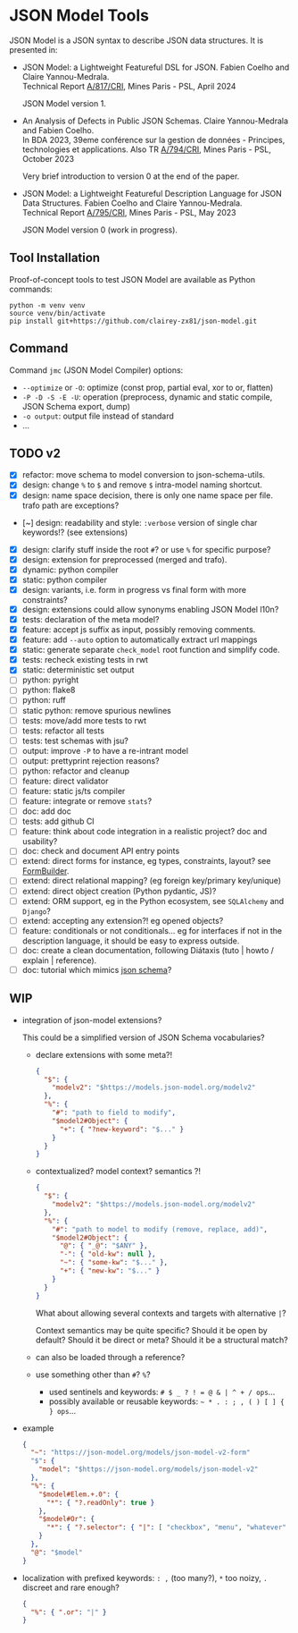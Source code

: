 # JSON Model Tools

JSON Model is a JSON syntax to describe JSON data structures.
It is presented in:

- JSON Model: a Lightweight Featureful DSL for JSON.
  Fabien Coelho and Claire Yannou-Medrala.  
  Technical Report [A/817/CRI](https://www.cri.minesparis.psl.eu/classement/doc/A-817.pdf), Mines Paris - PSL, April 2024

  JSON Model version 1.
  
- An Analysis of Defects in Public JSON Schemas.
  Claire Yannou-Medrala and Fabien Coelho.  
  In BDA 2023, 39eme conférence sur la gestion de données - Principes, technologies et applications.
  Also TR [A/794/CRI](https://www.cri.minesparis.psl.eu/classement/doc/A-794.pdf), Mines Paris - PSL, October 2023

  Very brief introduction to version 0 at the end of the paper.

- JSON Model: a Lightweight Featureful Description Language for JSON Data Structures.
  Fabien Coelho and Claire Yannou-Medrala.  
  Technical Report [A/795/CRI](https://www.cri.minesparis.psl.eu/classement/doc/A-795.pdf), Mines Paris - PSL, May 2023

  JSON Model version 0 (work in progress).

## Tool Installation

Proof-of-concept tools to test JSON Model are available as Python commands:

```shell
python -m venv venv
source venv/bin/activate
pip install git+https://github.com/clairey-zx81/json-model.git
```

## Command

Command `jmc` (JSON Model Compiler) options:

- `--optimize` or `-O`: optimize (const prop, partial eval, xor to or, flatten)
- `-P -D -S -E -U`: operation (preprocess, dynamic and static compile, JSON Schema export, dump)
- `-o output`: output file instead of standard
- …

## TODO v2

- [x] refactor: move schema to model conversion to json-schema-utils.
- [x] design: change `%` to `$` and remove `$` intra-model naming shortcut.
- [x] design: name space decision, there is only one name space per file. trafo path are exceptions?
- [~] design: readability and style: `:verbose` version of single char keywords!? (see extensions)
- [x] design: clarify stuff inside the root `#`? or use `%` for specific purpose?
- [x] design: extension for preprocessed (merged and trafo).
- [x] dynamic: python compiler
- [x] static: python compiler
- [x] design: variants, i.e. form in progress vs final form with more constraints?
- [x] design: extensions could allow synonyms enabling JSON Model l10n?
- [x] tests: declaration of the meta model?
- [x] feature: accept js suffix as input, possibly removing comments.
- [x] feature: add `--auto` option to automatically extract url mappings
- [x] static: generate separate `check_model` root function and simplify code.
- [x] tests: recheck existing tests in rwt
- [x] static: deterministic set output
- [ ] python: pyright
- [ ] python: flake8
- [ ] python: ruff
- [ ] static python: remove spurious newlines
- [ ] tests: move/add more tests to rwt
- [ ] tests: refactor all tests
- [ ] tests: test schemas with jsu?
- [ ] output: improve `-P` to have a re-intrant model
- [ ] output: prettyprint rejection reasons?
- [ ] python: refactor and cleanup
- [ ] feature: direct validator
- [ ] feature: static js/ts compiler
- [ ] feature: integrate or remove `stats`?
- [ ] doc: add doc
- [ ] tests: add github CI
- [ ] feature: think about code integration in a realistic project? doc and usability?
- [ ] doc: check and document API entry points
- [ ] extend: direct forms for instance, eg types, constraints, layout?
      see [FormBuilder](https://formbuilder.online/).
- [ ] extend: direct relational mapping? (eg foreign key/primary key/unique)
- [ ] extend: direct object creation (Python pydantic, JS)?
- [ ] extend: ORM support, eg in the Python ecosystem, see `SQLAlchemy` and `Django`?
- [ ] extend: accepting any extension?! eg opened objects?
- [ ] feature: conditionals or not conditionals… eg for interfaces
      if not in the description language, it should be easy to express outside.
- [ ] doc: create a clean documentation, following Diátaxis (tuto | howto / explain | reference).
- [ ] doc: tutorial which mimics [json schema](https://tour.json-schema.org/)?

## WIP

- integration of json-model extensions?

  This could be a simplified version of JSON Schema vocabularies?

  - declare extensions with some meta?!

    ```json
    {
      "$": {
        "modelv2": "$https://models.json-model.org/modelv2"
      },
      "%": {
        "#": "path to field to modify",
        "$model2#Object": {
          "+": { "?new-keyword": "$..." }
        }
      }
    }
    ```

  - contextualized? model context? semantics ?!

    ```json
    {
      "$": {
        "modelv2": "$https://models.json-model.org/modelv2"
      },
      "%": {
        "#": "path to model to modify (remove, replace, add)",
        "$model2#Object": {
          "@": { "_@": "$ANY" },
          "-": { "old-kw": null },
          "~": { "some-kw": "$..." },
          "+": { "new-kw": "$..." }
        }
      }
    }
    ```

    What about allowing several contexts and targets with alternative `|`?

    Context semantics may be quite specific? Should it be open by default?
    Should it be direct or meta? Should it be a structural match?

  - can also be loaded through a reference?

  - use something other than `#`? `%`?
    - used sentinels and keywords: `# $ _ ? ! = @ & | ^ + / ops`…
    - possibly available or reusable keywords: `~ * . : ; , ( ) [ ] { } ops`…

- example

  ```json
  {
    "~": "https://json-model.org/models/json-model-v2-form"
    "$": {
      "model": "$https://json-model.org/models/json-model-v2"
    },
    "%": {
      "$model#Elem.+.0": {
        "*": { "?.readOnly": true }
      },
      "$model#Or": {
        "*": { "?.selector": { "|": [ "checkbox", "menu", "whatever" ] } }
      }
    },
    "@": "$model"
  }
  ```

- localization with prefixed keywords: `: ,` (too many?), `*` too noizy, `.` discreet and rare enough?

  ```json
  {
    "%": { ".or": "|" }
  }
  ```

